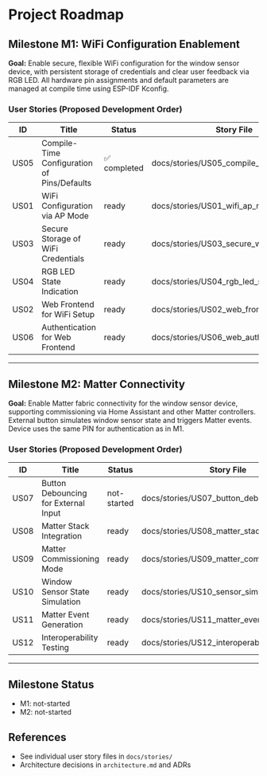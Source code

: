 # Project Roadmap

## Milestone M1: WiFi Configuration Enablement

**Goal:** Enable secure, flexible WiFi configuration for the window sensor device, with persistent storage of credentials and clear user feedback via RGB LED. All hardware pin assignments and default parameters are managed at compile time using ESP-IDF Kconfig.

### User Stories (Proposed Development Order)

| ID   | Title                                      | Status      | Story File                                 |
|------|---------------------------------------------|-------------|---------------------------------------------|
| US05 | Compile-Time Configuration of Pins/Defaults | ✅ completed | docs/stories/US05_compile_time_config.md    |
| US01 | WiFi Configuration via AP Mode              | ready       | docs/stories/US01_wifi_ap_mode.md           |
| US03 | Secure Storage of WiFi Credentials          | ready       | docs/stories/US03_secure_wifi_storage.md    |
| US04 | RGB LED State Indication                    | ready       | docs/stories/US04_rgb_led_state.md          |
| US02 | Web Frontend for WiFi Setup                 | ready       | docs/stories/US02_web_frontend_wifi.md      |
| US06 | Authentication for Web Frontend             | ready       | docs/stories/US06_web_authentication.md     |

---

## Milestone M2: Matter Connectivity

**Goal:** Enable Matter fabric connectivity for the window sensor device, supporting commissioning via Home Assistant and other Matter controllers. External button simulates window sensor state and triggers Matter events. Device uses the same PIN for authentication as in M1.

### User Stories (Proposed Development Order)

| ID   | Title                                      | Status      | Story File                                 |
|------|---------------------------------------------|-------------|---------------------------------------------|
| US07 | Button Debouncing for External Input        | not-started | docs/stories/US07_button_debouncing.md      |
| US08 | Matter Stack Integration                    | ready       | docs/stories/US08_matter_stack.md           |
| US09 | Matter Commissioning Mode                   | ready       | docs/stories/US09_matter_commissioning.md   |
| US10 | Window Sensor State Simulation              | ready       | docs/stories/US10_sensor_simulation.md      |
| US11 | Matter Event Generation                     | ready       | docs/stories/US11_matter_events.md          |
| US12 | Interoperability Testing                    | ready       | docs/stories/US12_interoperability.md       |

---

## Milestone Status
- M1: not-started
- M2: not-started

## References
- See individual user story files in `docs/stories/`
- Architecture decisions in `architecture.md` and ADRs
